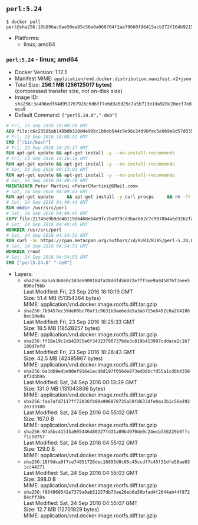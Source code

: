## `perl:5.24`

```console
$ docker pull perl@sha256:10b896ac8ae50ea85c56e0a060704f2ae79660f96415acb272f104b9215c9258
```

-	Platforms:
	-	linux; amd64

### `perl:5.24` - linux; amd64

-	Docker Version: 1.12.1
-	Manifest MIME: `application/vnd.docker.distribution.manifest.v2+json`
-	Total Size: **256.1 MB (256125017 bytes)**  
	(compressed transfer size, not on-disk size)
-	Image ID: `sha256:3a496edf64d951767926c6d6ff7e6d3a5d25c7a5b713e1da920e20ecf7e0eca9`
-	Default Command: `["perl5.24.0","-de0"]`

```dockerfile
# Fri, 23 Sep 2016 18:08:50 GMT
ADD file:c6c23585ab140b0b320d4e99bc1b0eb544c9e96c24d90fec5e069a6d57d335ca in / 
# Fri, 23 Sep 2016 18:08:51 GMT
CMD ["/bin/bash"]
# Fri, 23 Sep 2016 18:25:17 GMT
RUN apt-get update && apt-get install -y --no-install-recommends 		ca-certificates 		curl 		wget 	&& rm -rf /var/lib/apt/lists/*
# Fri, 23 Sep 2016 18:26:18 GMT
RUN apt-get update && apt-get install -y --no-install-recommends 		bzr 		git 		mercurial 		openssh-client 		subversion 				procps 	&& rm -rf /var/lib/apt/lists/*
# Sat, 24 Sep 2016 00:13:01 GMT
RUN apt-get update && apt-get install -y --no-install-recommends 		autoconf 		automake 		bzip2 		file 		g++ 		gcc 		imagemagick 		libbz2-dev 		libc6-dev 		libcurl4-openssl-dev 		libdb-dev 		libevent-dev 		libffi-dev 		libgeoip-dev 		libglib2.0-dev 		libjpeg-dev 		libkrb5-dev 		liblzma-dev 		libmagickcore-dev 		libmagickwand-dev 		libmysqlclient-dev 		libncurses-dev 		libpng-dev 		libpq-dev 		libreadline-dev 		libsqlite3-dev 		libssl-dev 		libtool 		libwebp-dev 		libxml2-dev 		libxslt-dev 		libyaml-dev 		make 		patch 		xz-utils 		zlib1g-dev 	&& rm -rf /var/lib/apt/lists/*
# Sat, 24 Sep 2016 04:49:39 GMT
MAINTAINER Peter Martini <PeterCMartini@GMail.com>
# Sat, 24 Sep 2016 04:49:43 GMT
RUN apt-get update     && apt-get install -y curl procps     && rm -fr /var/lib/apt/lists/*
# Sat, 24 Sep 2016 04:49:44 GMT
RUN mkdir /usr/src/perl
# Sat, 24 Sep 2016 04:49:45 GMT
COPY file:21749e9b9dd48119d6468e64e9fc7ba979cd3bac662c7c9978b4a6d3262fa809 in /usr/src/perl/ 
# Sat, 24 Sep 2016 04:49:45 GMT
WORKDIR /usr/src/perl
# Sat, 24 Sep 2016 04:54:52 GMT
RUN curl -SL https://cpan.metacpan.org/authors/id/R/RJ/RJBS/perl-5.24.0.tar.bz2 -o perl-5.24.0.tar.bz2     && echo '298fa605138c1a00dab95643130ae0edab369b4d *perl-5.24.0.tar.bz2' | sha1sum -c -     && tar --strip-components=1 -xjf perl-5.24.0.tar.bz2 -C /usr/src/perl     && rm perl-5.24.0.tar.bz2     && cat *.patch | patch -p1     && ./Configure -Duse64bitall -Duseshrplib  -des     && make -j$(nproc)     && TEST_JOBS=$(nproc) make test_harness     && make install     && cd /usr/src     && curl -LO https://raw.githubusercontent.com/miyagawa/cpanminus/master/cpanm     && chmod +x cpanm     && ./cpanm App::cpanminus     && rm -fr ./cpanm /root/.cpanm /usr/src/perl /tmp/*
# Sat, 24 Sep 2016 04:54:53 GMT
WORKDIR /root
# Sat, 24 Sep 2016 04:54:53 GMT
CMD ["perl5.24.0" "-de0"]
```

-	Layers:
	-	`sha256:6a5a5368e0c2d3e5909184fa28ddfd56072e7ff3ee9a945876f7eee5896ef5bb`  
		Last Modified: Fri, 23 Sep 2016 18:10:19 GMT  
		Size: 51.4 MB (51354364 bytes)  
		MIME: application/vnd.docker.image.rootfs.diff.tar.gzip
	-	`sha256:7b9457ec39de00bc70af1c9631b9ae6ede5a3ab715e6492c0a2641868ec1deda`  
		Last Modified: Fri, 23 Sep 2016 18:25:33 GMT  
		Size: 18.5 MB (18528257 bytes)  
		MIME: application/vnd.docker.image.rootfs.diff.tar.gzip
	-	`sha256:ff18e19c2db42055e6f34323700737bde3c819b413997cddace2c1b7180d7efd`  
		Last Modified: Fri, 23 Sep 2016 18:26:43 GMT  
		Size: 42.5 MB (42495967 bytes)  
		MIME: application/vnd.docker.image.rootfs.diff.tar.gzip
	-	`sha256:6a3d69edbe90ef916e1ecd8d197f056de873ed08bcfd55a1cd0b43588f3dbb9a`  
		Last Modified: Sat, 24 Sep 2016 00:13:39 GMT  
		Size: 131.0 MB (131043806 bytes)  
		MIME: application/vnd.docker.image.rootfs.diff.tar.gzip
	-	`sha256:fae7afd7117ff72036fb90a996978725a59fd633dfe0aa3b1c56e2922e733108`  
		Last Modified: Sat, 24 Sep 2016 04:55:02 GMT  
		Size: 167.0 B  
		MIME: application/vnd.docker.image.rootfs.diff.tar.gzip
	-	`sha256:97a5bc41515a905446480327fd31a89b4970de0c24ecb356229b0ffcf1c50757`  
		Last Modified: Sat, 24 Sep 2016 04:55:02 GMT  
		Size: 129.0 B  
		MIME: application/vnd.docker.image.rootfs.diff.tar.gzip
	-	`sha256:18f9dca0f7ce74851726dec16895d8c05c45ccdf7c45f31dfe58ae031cc44271`  
		Last Modified: Sat, 24 Sep 2016 04:55:03 GMT  
		Size: 398.0 B  
		MIME: application/vnd.docker.image.rootfs.diff.tar.gzip
	-	`sha256:f864868542e7379a0ab51257db73ae26eb0a50bfad4f2644ab44f87284cff38a`  
		Last Modified: Sat, 24 Sep 2016 04:55:07 GMT  
		Size: 12.7 MB (12701929 bytes)  
		MIME: application/vnd.docker.image.rootfs.diff.tar.gzip
